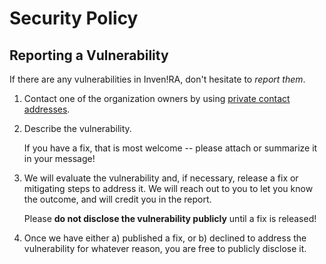# Security Policy

## Reporting a Vulnerability

If there are any vulnerabilities in Inven!RA, don't hesitate to _report them_.

1. Contact one of the organization owners by using [private contact addresses](https://github.com/orgs/invenira/people).
2. Describe the vulnerability.

   If you have a fix, that is most welcome -- please attach or summarize it in your message!

3. We will evaluate the vulnerability and, if necessary, release a fix or mitigating steps to address it. We will reach out to you to let you know the outcome, and will credit you in the report.

   Please **do not disclose the vulnerability publicly** until a fix is released!

4. Once we have either a) published a fix, or b) declined to address the vulnerability for whatever reason, you are free to publicly disclose it.
